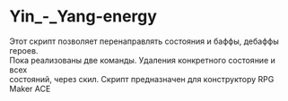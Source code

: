 # Yin_-_Yang-energy
Этот скрипт позволяет перенаправлять состояния и баффы, дебаффы героев.     
Пока реализованы две команды. Удаления конкретного состояние и всех      
состояний, через скил. Скрипт предназначен для конструктору RPG Maker ACE 
